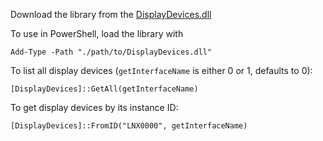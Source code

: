Download the library from the [DisplayDevices.dll](./bin/Release/net4.8.1/DisplayDevices.dll)

To use in PowerShell, load the library with

```pwsh
Add-Type -Path "./path/to/DisplayDevices.dll"
```

To list all display devices (`getInterfaceName` is either 0 or 1, defaults to 0):

```pwsh
[DisplayDevices]::GetAll(getInterfaceName)
```

To get display devices by its instance ID:

```pwsh
[DisplayDevices]::FromID("LNX0000", getInterfaceName)
```